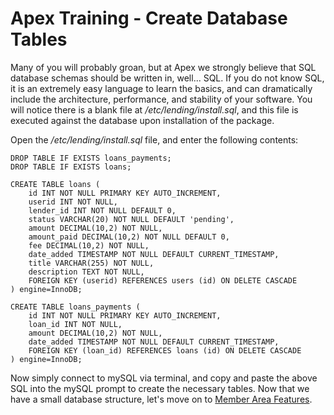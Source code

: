 
# Apex Training - Create Database Tables

Many of you will probably groan, but at Apex we strongly believe that SQL database schemas should be written in, well...  SQL.  If you do not know 
SQL, it is an extremely easy language to learn the basics, and can dramatically include the architecture, performance, and stability of your software.  You will notice there is 
a blank file at */etc/lending/install.sql*, and this file is executed against the database upon installation of the package.

Open the */etc/lending/install.sql* file, and enter the following contents:

~~~
DROP TABLE IF EXISTS loans_payments;
DROP TABLE IF EXISTS loans;

CREATE TABLE loans (
    id INT NOT NULL PRIMARY KEY AUTO_INCREMENT, 
    userid INT NOT NULL, 
    lender_id INT NOT NULL DEFAULT 0,  
    status VARCHAR(20) NOT NULL DEFAULT 'pending',  
    amount DECIMAL(10,2) NOT NULL,
    amount_paid DECIMAL(10,2) NOT NULL DEFAULT 0, 
    fee DECIMAL(10,2) NOT NULL, 
    date_added TIMESTAMP NOT NULL DEFAULT CURRENT_TIMESTAMP, 
    title VARCHAR(255) NOT NULL, 
    description TEXT NOT NULL, 
    FOREIGN KEY (userid) REFERENCES users (id) ON DELETE CASCADE
) engine=InnoDB;

CREATE TABLE loans_payments (
    id INT NOT NULL PRIMARY KEY AUTO_INCREMENT, 
    loan_id INT NOT NULL, 
    amount DECIMAL(10,2) NOT NULL, 
    date_added TIMESTAMP NOT NULL DEFAULT CURRENT_TIMESTAMP, 
    FOREIGN KEY (loan_id) REFERENCES loans (id) ON DELETE CASCADE
) engine=InnoDB;
~~~

Now simply connect to mySQL via terminal, and copy and paste the above SQL into the mySQL prompt to create the necessary tables.  Now that we have a 
small database structure, let's move on to [Member Area Features](member_area.md).





